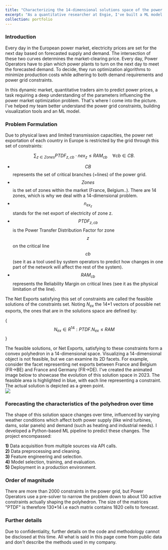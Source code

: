 ```yaml
---
title: "Characterizing the 14-dimensional solutions space of the power market optimization problem"
excerpt: "As a quantitative researcher at Engie, I've built a ML model forecasting the feasible sets of Power Net Exportations in Europe satisfying the European Power Grid constraints. <br/><img src='/images/01_03_2023_12.png'>"
collection: portfolio
---
```


### Introduction
Every day in the European power market, electricity prices are set for the next day based on forecasted supply and demand. The intersection of these two curves determines the market-clearing price.
Every day, Power Operators have to plan which power plants to turn on the next day to meet the forecasted demand. To decide, they run optimization algorithms to minimize production costs while adhering to both demand requirements and power grid constraints.

In this dynamic market, quantitative traders aim to predict power prices, a task requiring a deep understanding of the parameters influencing the power market optimization problem. That's where I come into the picture. I've helped my team better understand the power grid constraints, building visualization tools and an ML model.

### Problem Formulation
Due to physical laws and limited transmission capacities, the power net exportation of each country in Europe is restricted by the grid through this set of constraints:

$$ \sum_{z \in Zones} PTDF_{z,cb} \cdot nex_z \leq RAM_{cb} \quad \forall cb \in CB. $$

- $$CB$$ represents the set of critical branches (=lines) of the power grid.
- $$Zones$$ is the set of zones within the market (France, Belgium..). There are 14 zones, which is why we deal with a 14-dimensional problem.
- $$n_{ex_z}$$ stands for the net export of electricity of zone z.
- $$PTDF_{z,cb}$$ is the Power Transfer Distribution Factor for zone $$z$$ on the critical line $$cb$$ (see it as a tool used by system operators to predict how changes in one part of the network will affect the rest of the system).
- $$RAM_{cb}$$ represents the Reliability Margin on critical lines (see it as the physical limitation of the line).

The Net Exports satisfying this set of constraints are called the feasible solutions of the constraints set. Noting $N_{ex}$ the 14*1 vectors of possible net exports, the ones that are in the solutions space are defined by:

{ $$ N_{ex} \in R^{14} : PTDF.N_{ex} \leq RAM $$ }

The feasible solutions, or Net Exports, satisfying to these constraints form a convex polyhedron in a 14-dimensional space.  Visualizing a 14-dimensional object is not feasible, but we can examine its 2D facets. For example, consider the facet representing net exports between France and Belgium (FR->BE) and France and Germany (FR->DE). I've created the animated image below to showcase the evolution of this solution space in 2023. The feasible area is highlighted in blue, with each line representing a constraint. The actual solution is depicted as a green point.
<br/><img src='/images/solutions_space.gif'>

### Forecasting the characteristics of the polyhedron over time

The shape of this solution space changes over time, influenced by varying weather conditions which affect both power supply (like wind turbines, dams, solar panels) and demand (such as heating and industrial needs). I developed a Python-based ML pipeline to predict these changes. The project encompassed:

**1)** Data acquisition from multiple sources via API calls. <br>
**2)** Data preprocessing and cleaning. <br>
**3)** Feature engineering and selection. <br>
**4)** Model selection, training, and evaluation. <br>
**5)** Deployment in a production environment. <br>

### Order of magnitude

There are more than 2000 constraints in the power grid, but Power Operators use a pre-solver to narrow the problem down to about 130 active constraints actually shaping the polyhedron.
The size of the matrices "PTDF" is therefore 130*14 i.e each matrix contains 1820 cells to forecast.

### Further details
Due to confidentiality, further details on the code and methodology cannot be disclosed at this time. All what is said in this page come from public data and don't describe the methods used in my company.